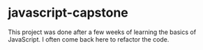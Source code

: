 # javascript-capstone

This project was done after a few weeks of learning the basics of JavaScript. I often come back here to refactor the code.
